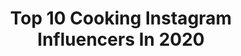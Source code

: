 ---
title: Top 10 Cooking Instagram Influencers In 2020
description: >-
  Find top cooking Instagram influencers in 2020. Most popular hashtags: #quarantinelife # #streetfashion #longhair.
platform: Instagram
profiles:
  - username: "cooking"
    fullname: >-
      Cooking
    location: ""
    followers: 120900
    engagement: 264
    commentsToLikes: 0.045601
    id: ck6uag9wu3eb10j713fiwb90p
    verified: false
    hashtags: ""
  - username: "helia_saffar"
    fullname: >-
      هلیا صفار🍝
    location: "United States"
    followers: 61626
    engagement: 881
    commentsToLikes: 0.043306
    id: ck0w6s02ja0k60i19p5r9sb6h
    verified: false
    hashtags: ""
  - username: "mii_raja"
    fullname: >-
      mii
    location: "Japan"
    followers: 10797
    engagement: 1717
    commentsToLikes: 0.056925
    id: ck0w2psf8pkwy0i194dlivzka
    verified: false
    hashtags: "#petstagra, #turtles, #bambooforest, #instacat"
  - username: "stereolady"
    fullname: >-
      StereoLady 🎧❤️
    location: ""
    followers: 16259
    engagement: 1683
    commentsToLikes: 0.055481
    id: ck8tahj87rs2p0j78rh1p3ygr
    verified: false
    hashtags: "#barefootgirl, #flateric, #collantneri, #ragazzaromana"
  - username: "erinnobrienn"
    fullname: >-
      Erin O'Brien
    location: "United States"
    followers: 6576
    engagement: 1172
    commentsToLikes: 0.174783
    id: ck8t9mbj5oltr0j78mbxfc0tq
    verified: false
    hashtags: "#planters, #pastalover, #funnystory, #giveawaytime"
  - username: "tamarawebb_"
    fullname: >-
      TAMARA WEBB 💫
    location: "India"
    followers: 48725
    engagement: 753
    commentsToLikes: 0.036356
    id: ck8tavj66t8pm0j7872g8sxdw
    verified: false
    hashtags: "#healthycarrotcake, #healthybrownie, #lifestyle, #love"
  - username: "trout_in_the_valley"
    fullname: >-
      Hook Em' And Cook Em'
    location: "United States"
    followers: 9301
    engagement: 1153
    commentsToLikes: 0.106815
    id: ck6tzs7i7bjt80j71u8rqddde
    verified: false
    hashtags: "#smokedfoods, #goodtimes, #fishpa, #hunter"
  - username: "ksalom"
    fullname: >-
      Katherine Salom
    location: "United States"
    followers: 513818
    engagement: 692
    commentsToLikes: 0.019599
    id: ck0w10b8agx790i193kdh84mj
    verified: false
    hashtags: "#ad, #nationalunicornday, #grabawineski, #flattenthecurve"
  - username: "paula_roide"
    fullname: >-
      Paula
    location: "France"
    followers: 5777
    engagement: 1615
    commentsToLikes: 0.057195
    id: ck5hmhfidlyh10i11byu8tn33
    verified: false
    hashtags: "#jordan1, #shorthaircut, #streetwears, #hotgirlsummer"
  - username: "xo.zahriaaa"
    fullname: >-
      Z A H R I A
    location: "United States"
    followers: 6080
    engagement: 2013
    commentsToLikes: 0.045080
    id: ck5c2cnniwzpe0i11xn5x72kj
    verified: false
    hashtags: "#dcnightlife, #midnightsnack, #vooguemeglasses, #21stbirthday"
---